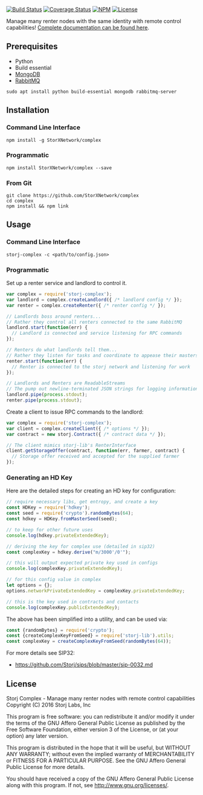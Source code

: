 [![Build Status](https://img.shields.io/travis/Storj/complex.svg?style=flat-square)](https://travis-ci.org/Storj/complex)
[![Coverage Status](https://img.shields.io/coveralls/Storj/complex.svg?style=flat-square)](https://coveralls.io/r/Storj/complex)
[![NPM](https://img.shields.io/npm/v/storj-complex.svg?style=flat-square)](https://www.npmjs.com/package/storj-complex)
[![License](https://img.shields.io/badge/license-AGPL3.0-blue.svg?style=flat-square)](https://raw.githubusercontent.com/Storj/complex/master/LICENSE)

Manage many renter nodes with the same identity with remote control
capabilities! [Complete documentation can be found here](https://storj.github.io/complex/).

Prerequisites
-------------

* Python
* Build essential
* [MongoDB](https://www.mongodb.com/)
* [RabbitMQ](https://www.rabbitmq.com)

```
sudo apt install python build-essential mongodb rabbitmq-server
```

Installation
------------

### Command Line Interface

```
npm install -g StorXNetwork/complex
```

### Programmatic

```
npm install StorXNetwork/complex --save
```

### From Git

```
git clone https://github.com/StorXNetwork/complex
cd complex
npm install && npm link
```


Usage
-----

### Command Line Interface

```
storj-complex -c <path/to/config.json>
```

### Programmatic

Set up a renter service and landlord to control it.

```js
var complex = require('storj-complex');
var landlord = complex.createLandlord({ /* landlord config */ });
var renter = complex.createRenter({ /* renter config */ });

// Landlords boss around renters...
// Rather they control all renters connected to the same RabbitMQ
landlord.start(function(err) {
  // Landlord is connected and service listening for RPC commands
});

// Renters do what landlords tell them...
// Rather they listen for tasks and coordinate to appease their masters
renter.start(function(err) {
  // Renter is connected to the storj network and listening for work
});

// Landlords and Renters are ReadableStreams
// The pump out newline-terminated JSON strings for logging information
landlord.pipe(process.stdout);
renter.pipe(process.stdout);
```

Create a client to issue RPC commands to the landlord:

```js
var complex = require('storj-complex');
var client = complex.createClient({ /* options */ });
var contract = new storj.Contract({ /* contract data */ });

// The client mimics storj-lib's RenterInterface
client.getStorageOffer(contract, function(err, farmer, contract) {
  // Storage offer received and accepted for the supplied farmer
});
```

### Generating an HD Key

Here are the detailed steps for creating an HD key for configuration:

```js
// require necessary libs, get entropy, and create a key
const HDKey = require('hdkey');
const seed = require('crypto').randomBytes(64);
const hdkey = HDKey.fromMasterSeed(seed);

// to keep for other future uses
console.log(hdkey.privateExtendedKey);

// deriving the key for complex use (detailed in sip32)
const complexKey = hdkey.derive("m/3000'/0'");

// this will output expected private key used in configs
console.log(complexKey.privateExtendedKey);

// for this config value in complex
let options = {};
options.networkPrivateExtendedKey = complexKey.privateExtendedKey;

// this is the key used in contracts and contacts
console.log(complexKey.publicExtendedKey);
```

The above has been simplified into a utility, and can be used via:
```js
const {randomBytes} = require('crypto');
const {createComplexKeyFromSeed} = require('storj-lib').utils;
const complexKey = createComplexKeyFromSeed(randomBytes(64));
```

For more details see SIP32:
- https://github.com/Storj/sips/blob/master/sip-0032.md

License
-------

Storj Complex - Manage many renter nodes with remote control capabilities
Copyright (C) 2016 Storj Labs, Inc

This program is free software: you can redistribute it and/or modify
it under the terms of the GNU Affero General Public License as published
by the Free Software Foundation, either version 3 of the License, or
(at your option) any later version.

This program is distributed in the hope that it will be useful,
but WITHOUT ANY WARRANTY; without even the implied warranty of
MERCHANTABILITY or FITNESS FOR A PARTICULAR PURPOSE.  See the
GNU Affero General Public License for more details.

You should have received a copy of the GNU Affero General Public License
along with this program.  If not, see http://www.gnu.org/licenses/.


